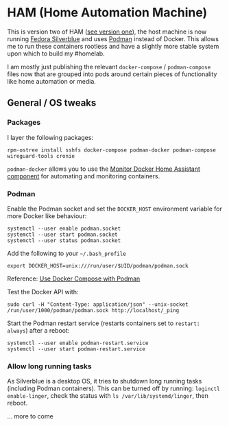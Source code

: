# HAM (Home Automation Machine)

This is version two of HAM ([see version one](https://github.com/scottsweb/ham/tree/master)), the host machine is now running [Fedora Silverblue](https://silverblue.fedoraproject.org/) and uses [Podman](https://podman.io/) instead of Docker. This allows me to run these containers rootless and have a slightly more stable system upon which to build my #homelab.

I am mostly just publishing the relevant `docker-compose` / `podman-compose` files now that are grouped into pods around certain pieces of functionality like home automation or media.

## General / OS tweaks

### Packages

I layer the following packages:

```
rpm-ostree install sshfs docker-compose podman-docker podman-compose wireguard-tools cronie
```

`podman-docker` allows you to use the [Monitor Docker Home Assistant component](https://github.com/ualex73/monitor_docker) for automating and monitoring containers.

### Podman

Enable the Podman socket and set the `DOCKER_HOST` environment variable for more Docker like behaviour:

```
systemctl --user enable podman.socket
systemctl --user start podman.socket
systemctl --user status podman.socket
```

Add the following to your `~/.bash_profile`

```
export DOCKER_HOST=unix:///run/user/$UID/podman/podman.sock
```

Reference: [Use Docker Compose with Podman](https://fedoramagazine.org/use-docker-compose-with-podman-to-orchestrate-containers-on-fedora/)

Test the Docker API with:

```
sudo curl -H "Content-Type: application/json" --unix-socket /run/user/1000/podman/podman.sock http://localhost/_ping
```

Start the Podman restart service (restarts containers set to `restart: always`) after a reboot:

```
systemctl --user enable podman-restart.service
systemctl --user start podman-restart.service
```

### Allow long running tasks

As Silverblue is a desktop OS, it tries to shutdown long running tasks (including Podman containers). This can be turned off by running: `loginctl enable-linger`, check the status with `ls /var/lib/systemd/linger`, then reboot.

... more to come
